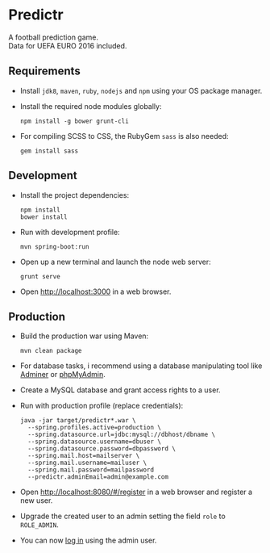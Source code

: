# Predictr

A football prediction game.  
Data for UEFA EURO 2016 included.

## Requirements

* Install `jdk8`, `maven`, `ruby`, `nodejs` and `npm` using your OS package manager.

* Install the required node modules globally:

      npm install -g bower grunt-cli

* For compiling SCSS to CSS, the RubyGem `sass` is also needed:

      gem install sass


## Development

* Install the project dependencies:

      npm install
      bower install

* Run with development profile:

      mvn spring-boot:run

* Open up a new terminal and launch the node web server:

      grunt serve

* Open [http://localhost:3000](http://localhost:3000) in a web browser.

## Production

* Build the production war using Maven:

      mvn clean package

* For database tasks, i recommend using a database manipulating tool like [Adminer](https://www.adminer.org) or [phpMyAdmin](https://www.phpmyadmin.net).

* Create a MySQL database and grant access rights to a user.

* Run with production profile (replace credentials):

      java -jar target/predictr*.war \
        --spring.profiles.active=production \
        --spring.datasource.url=jdbc:mysql://dbhost/dbname \
        --spring.datasource.username=dbuser \
        --spring.datasource.password=dbpassword \
        --spring.mail.host=mailserver \
        --spring.mail.username=mailuser \
        --spring.mail.password=mailpassword
        --predictr.adminEmail=admin@example.com

* Open [http://localhost:8080/#/register](http://localhost:8080/#/register) in a web browser and register a new user.

* Upgrade the created user to an admin setting the field `role` to `ROLE_ADMIN`.

* You can now [log in](http://localhost:8080/#/login) using the admin user.
